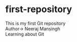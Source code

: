 # first-repository
This is my first Git repository
<br>
Author-> Neeraj Mansingh
<br>
Learning about Git
